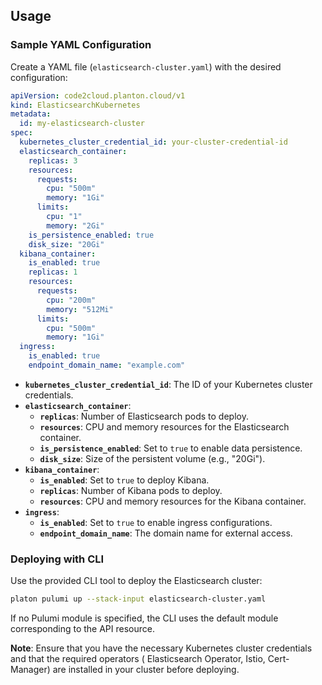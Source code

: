 ## Usage

### Sample YAML Configuration

Create a YAML file (`elasticsearch-cluster.yaml`) with the desired configuration:

```yaml
apiVersion: code2cloud.planton.cloud/v1
kind: ElasticsearchKubernetes
metadata:
  id: my-elasticsearch-cluster
spec:
  kubernetes_cluster_credential_id: your-cluster-credential-id
  elasticsearch_container:
    replicas: 3
    resources:
      requests:
        cpu: "500m"
        memory: "1Gi"
      limits:
        cpu: "1"
        memory: "2Gi"
    is_persistence_enabled: true
    disk_size: "20Gi"
  kibana_container:
    is_enabled: true
    replicas: 1
    resources:
      requests:
        cpu: "200m"
        memory: "512Mi"
      limits:
        cpu: "500m"
        memory: "1Gi"
  ingress:
    is_enabled: true
    endpoint_domain_name: "example.com"
```

- **`kubernetes_cluster_credential_id`**: The ID of your Kubernetes cluster credentials.
- **`elasticsearch_container`**:
    - **`replicas`**: Number of Elasticsearch pods to deploy.
    - **`resources`**: CPU and memory resources for the Elasticsearch container.
    - **`is_persistence_enabled`**: Set to `true` to enable data persistence.
    - **`disk_size`**: Size of the persistent volume (e.g., "20Gi").
- **`kibana_container`**:
    - **`is_enabled`**: Set to `true` to deploy Kibana.
    - **`replicas`**: Number of Kibana pods to deploy.
    - **`resources`**: CPU and memory resources for the Kibana container.
- **`ingress`**:
    - **`is_enabled`**: Set to `true` to enable ingress configurations.
    - **`endpoint_domain_name`**: The domain name for external access.

### Deploying with CLI

Use the provided CLI tool to deploy the Elasticsearch cluster:

```bash
platon pulumi up --stack-input elasticsearch-cluster.yaml
```

If no Pulumi module is specified, the CLI uses the default module corresponding to the API resource.

**Note**: Ensure that you have the necessary Kubernetes cluster credentials and that the required operators (
Elasticsearch Operator, Istio, Cert-Manager) are installed in your cluster before deploying.
